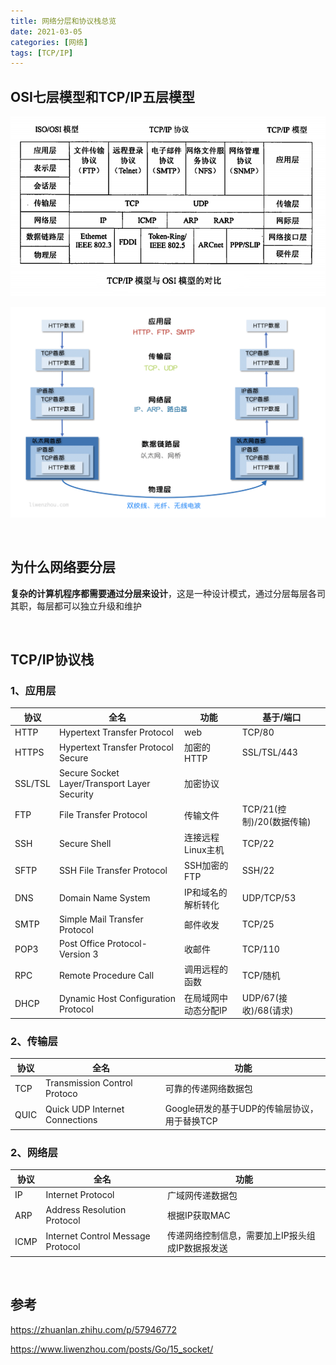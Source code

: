 ```yaml
---
title: 网络分层和协议栈总览
date: 2021-03-05
categories: [网络]
tags: [TCP/IP]
---
```


## OSI七层模型和TCP/IP五层模型

![](https://raw.githubusercontent.com/biningo/cdn/master/img1/network-layer-1.png)

![](https://raw.githubusercontent.com/biningo/cdn/master/img1/network-layer-2.png)

​       

## 为什么网络要分层

**复杂的计算机程序都需要通过分层来设计**，这是一种设计模式，通过分层每层各司其职，每层都可以独立升级和维护

​    

## TCP/IP协议栈

### 1、应用层

| 协议    | 全名                                         | 功能                 | 基于/端口                 |
| ------- | -------------------------------------------- | -------------------- | ------------------------- |
| HTTP    | Hypertext Transfer Protocol                  | web                  | TCP/80                    |
| HTTPS   | Hypertext Transfer Protocol Secure           | 加密的HTTP           | SSL/TSL/443               |
| SSL/TSL | Secure Socket Layer/Transport Layer Security | 加密协议             |                           |
| FTP     | File Transfer Protocol                       | 传输文件             | TCP/21(控制)/20(数据传输) |
| SSH     | Secure Shell                                 | 连接远程Linux主机    | TCP/22                    |
| SFTP    | SSH File Transfer Protocol                   | SSH加密的FTP         | SSH/22                    |
| DNS     | Domain Name System                           | IP和域名的解析转化   | UDP/TCP/53                |
| SMTP    | Simple Mail Transfer Protocol                | 邮件收发             | TCP/25                    |
| POP3    | Post Office Protocol-Version 3               | 收邮件               | TCP/110                   |
| RPC     | Remote Procedure Call                        | 调用远程的函数       | TCP/随机                  |
| DHCP    | Dynamic Host Configuration Protocol          | 在局域网中动态分配IP | UDP/67(接收)/68(请求)     |

### 2、传输层

| 协议 | 全名                           | 功能                                         |
| ---- | ------------------------------ | -------------------------------------------- |
| TCP  | Transmission Control Protoco   | 可靠的传递网络数据包                         |
| QUIC | Quick UDP Internet Connections | Google研发的基于UDP的传输层协议，用于替换TCP |

### 2、网络层

| 协议 | 全名                              | 功能                                             |
| ---- | --------------------------------- | ------------------------------------------------ |
| IP   | Internet Protocol                 | 广域网传递数据包                                 |
| ARP  | Address Resolution Protocol       | 根据IP获取MAC                                    |
| ICMP | Internet Control Message Protocol | 传递网络控制信息，需要加上IP报头组成IP数据报发送 |

​    

## 参考

https://zhuanlan.zhihu.com/p/57946772

https://www.liwenzhou.com/posts/Go/15_socket/